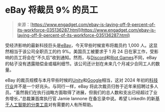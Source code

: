 <!--yml

category: 未分类

date: 2024-05-27 15:05:38

-->

# eBay 将裁员 9% 的员工

> 来源：[https://www.engadget.com/ebay-is-laying-off-9-percent-of-its-workforce-035136287.html](https://www.engadget.com/ebay-is-laying-off-9-percent-of-its-workforce-035136287.html)

受经济影响的最新科技巨头是[eBay](https://www.ebayinc.com/stories/news/ensuring-ebays-long-term-success/)，今天早些时候宣布将裁员约 1,000 人。这显然相当于该公司全职员工的约 9%。美国员工被要求于 1 月 24 日在家工作，受影响的员工将会在“不久后”收到通知。然而，与[Discord](https://www.engadget.com/discord-lays-off-170-workers-in-latest-round-of-cuts-211541127.html)和[Riot Games](https://www.engadget.com/riot-games-is-laying-off-11-percent-of-its-workforce-globally-022034243.html)不同，eBay的帖子没有透露赔偿金或福利细节。该公司还计划在未来几个月减少合同工人的数量。

eBay 的裁员规模与本月早些时候的[Unity](https://www.engadget.com/unity-is-cutting-a-quarter-of-its-workforce-074331467.html)和[Google](https://www.engadget.com/google-ceo-says-more-layoffs-expected-throughout-the-year-in-internal-memo-044016588.html)相当，这对 2024 年初的[科技行业](https://www.engadget.com/linkedins-new-ai-feature-helps-people-find-jobs-by-grouping-them-into-tailored-categories-104032853.html)并不是一个好兆头。与同行一样，eBay 将此次裁员归咎于近年来招聘过多人员。“虽然我们在执行战略方面取得了进展，但我们的总人数和支出已经超过了业务增长，”总裁兼首席执行官 Jamie Iannone 在备忘录中说。希望 LinkedIn 的新[基于人工智能的分类工具](https://www.engadget.com/linkedins-new-ai-feature-helps-people-find-jobs-by-grouping-them-into-tailored-categories-104032853.html)对有需要的人有所帮助。
